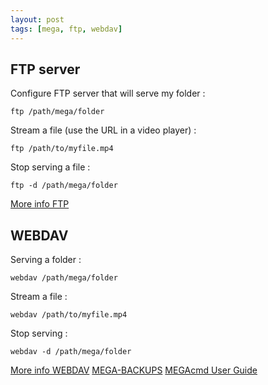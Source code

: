 ```yaml
---
layout: post
tags: [mega, ftp, webdav]
---
```

## FTP server

Configure FTP server that will serve my folder :

```
ftp /path/mega/folder
```

Stream a file (use the URL in a video player) :

```
ftp /path/to/myfile.mp4
```

Stop serving a file :

```
ftp -d /path/mega/folder
```

[More info FTP](https://github.com/meganz/MEGAcmd/blob/master/contrib/docs/FTP.md)

## WEBDAV

Serving a folder :

```
webdav /path/mega/folder
```

Stream a file :

```
webdav /path/to/myfile.mp4
```

Stop serving :

```
webdav -d /path/mega/folder
```

[More info WEBDAV](https://github.com/meganz/MEGAcmd/blob/master/contrib/docs/WEBDAV.md) [MEGA-BACKUPS](https://github.com/meganz/MEGAcmd/blob/master/contrib/docs/BACKUPS.md) [MEGAcmd User Guide](https://github.com/meganz/MEGAcmd/blob/master/UserGuide.md)

